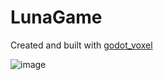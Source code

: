 # LunaGame
 Created and built with [godot_voxel](https://github.com/Zylann/godot_voxel)

![image](https://github.com/user-attachments/assets/9f135d22-bb08-4d81-beb6-20226cdd4819)
